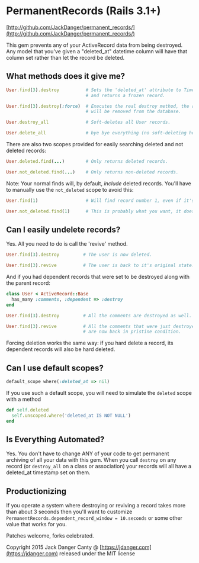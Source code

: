 # PermanentRecords (Rails 3.1+)

[http://github.com/JackDanger/permanent_records/](http://github.com/JackDanger/permanent_records/)

This gem prevents any of your ActiveRecord data from being destroyed.
Any model that you've given a "deleted_at" datetime column will have that column set rather than let the record be deleted.

## What methods does it give me?

```ruby
User.find(3).destroy          # Sets the 'deleted_at' attribute to Time.now
                              # and returns a frozen record.

User.find(3).destroy(:force)  # Executes the real destroy method, the record
                              # will be removed from the database.

User.destroy_all              # Soft-deletes all User records.

User.delete_all               # bye bye everything (no soft-deleting here)
```
There are also two scopes provided for easily searching deleted and not deleted records:

```ruby
User.deleted.find(...)        # Only returns deleted records.

User.not_deleted.find(...)    # Only returns non-deleted records.
```

Note: Your normal finds will, by default, _include_ deleted records. You'll have to manually use the ```not_deleted``` scope to avoid this:

```ruby
User.find(1)                  # Will find record number 1, even if it's deleted.

User.not_deleted.find(1)      # This is probably what you want, it doesn't find deleted records.
```

## Can I easily undelete records?

Yes. All you need to do is call the 'revive' method.

```ruby
User.find(3).destroy         # The user is now deleted.

User.find(3).revive          # The user is back to it's original state.
```

And if you had dependent records that were set to be destroyed along with the parent record:

```ruby
class User < ActiveRecord::Base
  has_many :comments, :dependent => :destroy
end

User.find(3).destroy         # All the comments are destroyed as well.

User.find(3).revive          # All the comments that were just destroyed
                             # are now back in pristine condition.
```

Forcing deletion works the same way: if you hard delete a record, its dependent records will also be hard deleted.

## Can I use default scopes?

```ruby
default_scope where(:deleted_at => nil)
```

If you use such a default scope, you will need to simulate the `deleted` scope with a method

```ruby
def self.deleted
  self.unscoped.where('deleted_at IS NOT NULL')
end
```

## Is Everything Automated?

Yes. You don't have to change ANY of your code to get permanent archiving of all your data with this gem.
When you call `destroy` on any record  (or `destroy_all` on a class or association) your records will
all have a deleted_at timestamp set on them.

## Productionizing

If you operate a system where destroying or reviving a record takes more
than about 3 seconds then you'll want to customize
`PermanentRecords.dependent_record_window = 10.seconds` or some other
value that works for you.

Patches welcome, forks celebrated.

Copyright 2015 Jack Danger Canty @ [https://jdanger.com](https://jdanger.com) released under the MIT license
